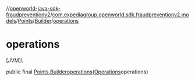 //[openworld-java-sdk-fraudpreventionv2](../../../../index.md)/[com.expediagroup.openworld.sdk.fraudpreventionv2.models](../../index.md)/[Points](../index.md)/[Builder](index.md)/[operations](operations.md)

# operations

[JVM]\

public final [Points.Builder](index.md)[operations](operations.md)([Operations](../../-operations/index.md)operations)

